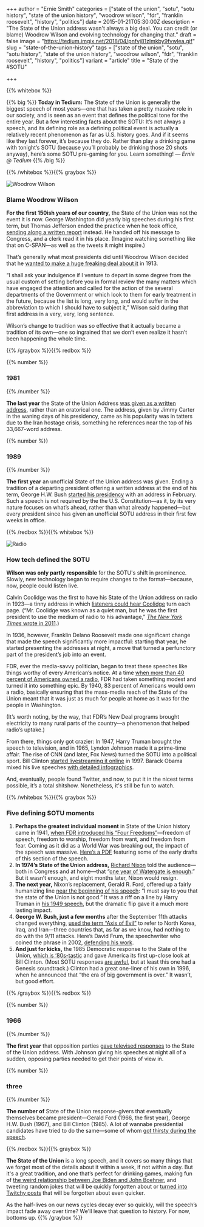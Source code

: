 +++
author = "Ernie Smith"
categories = ["state of the union", "sotu", "sotu history", "state of the union history", "woodrow wilson", "fdr", "franklin roosevelt", "history", "politics"]
date = 2015-01-21T05:30:00Z
description = "The State of the Union address wasn't always a big deal. You can credit (or blame) Woodrow Wilson and evolving technology for changing that."
draft = false
image = "https://tedium.imgix.net/2018/04/pnfvj81zlmkby9fvwlea.gif"
slug = "state-of-the-union-history"
tags = ["state of the union", "sotu", "sotu history", "state of the union history", "woodrow wilson", "fdr", "franklin roosevelt", "history", "politics"]
variant = "article"
title = "State of the #SOTU"

+++

{{% whitebox %}}

{{% big %}} **Today in Tedium:** The State of the Union is generally the biggest speech of most years&mdash;one that has taken a pretty massive role in our society, and is seen as an event that defines the political tone for the entire year. But a few interesting facts about the SOTU: It&rsquo;s not always a speech, and its defining role as a defining political event is actually a relatively recent phenomenon as far as U.S. history goes. And if it seems like they last forever, it&rsquo;s because they do. Rather than play a drinking game with tonight&rsquo;s SOTU (because you&rsquo;ll probably be drinking those 20 shots anyway), here&rsquo;s some SOTU pre-gaming for you. Learn something!&nbsp;_&mdash; Ernie @ Tedium_ {{% /big %}}

{{% /whitebox %}}{{% graybox %}}

![Woodrow Wilson](https://tedium.imgix.net/2018/04/uq9axbgoog3hfkhbxwq9.jpg)

### Blame Woodrow Wilson

**For the first 150ish years of our country,** the State of the Union was not the event it is now. George Washington did yearly big speeches during his first term, but Thomas Jefferson ended the practice when he took office, [sending along a written report](http://www.presidency.ucsb.edu/ws/?pid=29443) instead. He handed off his message to Congress, and&nbsp;a clerk read it in his place. (Imagine watching something like that on C-SPAN&mdash;as well as the tweets it might inspire.)

That&rsquo;s generally what most presidents did until Woodrow Wilson decided that he [wanted to make a huge freaking deal about it](http://www.let.rug.nl/usa/presidents/woodrow-wilson/state-of-the-union-1913.php) in 1913.

&ldquo;I shall ask your indulgence if I venture to depart in some degree from the usual custom of setting before you in formal review the many matters which have engaged the attention and called for the action of the several departments of the Government or which look to them for early treatment in the future, because the list is long, very long, and would suffer in the abbreviation to which I should have to subject it,&rdquo; Wilson said during that first address in a very, very, long sentence.

Wilson&rsquo;s change to tradition was so effective that it actually became a tradition of its own&mdash;one so ingrained that we don&rsquo;t even realize it hasn&rsquo;t been happening the whole time.

{{% /graybox %}}{{% redbox %}}

{{% number %}}
### 1981
{{% /number %}}

**The last year** the State of the Union Address [was given as a written address](http://www.presidency.ucsb.edu/ws/?pid=44541), rather than an oratorical one. The address, given by Jimmy Carter in the waning days of his presidency, came as his popularity was in tatters due to the Iran hostage crisis, something he references near the top of his 33,667-word address.

{{% number %}}
### 1989
{{% /number %}}

**The first year** an unofficial State of the Union address was given. Ending a tradition of a departing president offering a written address at the end of his term, George H.W. Bush [started his presidency](http://en.wikisource.org/wiki/George_Herbert_Walker_Bush%27s_First_State_of_the_Union_Address) with an address in February. Such a speech is not required by the the U.S. Constitution&mdash;as it, by its very nature focuses on what&rsquo;s ahead, rather than what already happened&mdash;but every president since has given an unofficial SOTU address in their first few weeks in office.

{{% /redbox %}}{{% whitebox %}}

![Radio](https://tedium.imgix.net/2018/04/uisimfsutnfpcijcbt2x.jpg)

### How tech defined the SOTU

**Wilson was only partly responsible** for the SOTU&#39;s&nbsp;shift in prominence. Slowly, new technology began to require changes to the format&mdash;because, now, people could listen live.

Calvin Coolidge was the first to have his State of the Union address on radio in 1923&mdash;a tinny address in which [listeners could hear Coolidge](http://query.nytimes.com/mem/archive-free/pdf?res=9B06E6DB1439E033A25754C0A9649D946295D6CF) turn each page. (&ldquo;Mr. Coolidge was known as a quiet man, but he was the first president to use the medium of radio to his advantage,&rdquo; [_The New York Times_ wrote in 2011](http://learning.blogs.nytimes.com/2011/12/06/dec-6-1923-calvin-coolidge-delivers-first-presidential-address-on-radio/).)

In 1936, however, Franklin Delano Roosevelt made one significant change that made the speech significantly more impactful: starting that year, he started presenting the addresses at night, a move that turned a perfunctory part of the president&rsquo;s job into an event.

FDR, ever the media-savvy politician, began to treat these speeches like things worthy of every American&rsquo;s notice. At a time [when more than 40 percent of Americans owned a radio](http://www.americanradioworks.org/segments/radio-the-internet-of-the-1930s/), FDR had taken something modest and turned it into something epic. By 1940, 83 percent of Americans would own a radio, basically ensuring that the mass-media reach of the State of the Union meant that it was just as much for people at home as it was for the people in Washington.

(It&rsquo;s worth noting, by the way, that FDR&rsquo;s New Deal programs brought electricity to many rural parts of the country&mdash;a phenomenon that helped radio&rsquo;s uptake.)

From there, things only got crazier: In 1947, Harry Truman brought the speech to television, and in 1965, Lyndon Johnson made it a prime-time affair. The rise of CNN (and later, Fox News) turned the SOTU into a political sport. Bill Clinton [started livestreaming it online](https://www.youtube.com/watch?v=N_zPyXX0Qf4) in 1997. Barack Obama mixed his live speeches&nbsp;[with detailed infographics](http://www.whitehouse.gov/photos-and-video/video/2011/01/25/2011-state-union-address-enhanced-version).

And, eventually, people found Twitter, and now, to put it in the nicest terms possible, it&rsquo;s a total shitshow. Nonetheless, it&#39;s&nbsp;still be fun to watch.

{{% /whitebox %}}{{% graybox %}}

### Five defining SOTU moments

1. **Perhaps the greatest individual moment** in State of the Union history came in 1941, [when FDR introduced his &ldquo;Four Freedoms&rdquo;](http://www.fdrlibrary.marist.edu/fourfreedoms)&mdash;freedom of speech, freedom to worship, freedom from want, and freedom from fear. Coming as it did as a World War was breaking out, the impact of the speech was massive. [Here&rsquo;s a PDF](http://www.fdrlibrary.marist.edu/pdfs/ffdrafts.pdf) featuring some of the early drafts of this section of the speech.
2. **In 1974&rsquo;s State of the Union address,** [Richard Nixon](https://www.youtube.com/watch?v=ho_mJwKJkRw) told the audience&mdash;both in Congress and at home&mdash;that &ldquo;[one year of Watergate is enough](http://www.washingtonpost.com/wp-srv/politics/specia/watergate/part3.html).&rdquo; But it wasn&rsquo;t enough, and eight months later, Nixon would resign.
3. **The next year,** Nixon&rsquo;s replacement, Gerald R. Ford, offered up a fairly humanizing line [near the beginning of his speech](http://www.presidency.ucsb.edu/ws/?pid=4938): &ldquo;I must say to you that the state of the Union is not good.&rdquo; It was a riff on a line by Harry Truman in [his 1949 speech](http://www.presidency.ucsb.edu/ws/?pid=13293), but the dramatic flip gave it a much more lasting impact.
4. **George W. Bush, just a few months** after the September 11th attacks changed everything, [used the term &ldquo;Axis of Evil&rdquo;](https://www.youtube.com/watch?v=VAALGqKPaT4) to refer to North Korea, Iraq, and Iran&mdash;three countries that, as far as we know, had nothing to do with the 9/11 attacks. Here&rsquo;s David Frum, the speechwriter who coined the phrase in 2002, [defending his work](http://www.thedailybeast.com/articles/2012/01/29/axis-of-evil-ten-years-later.html).
5. **And just for kicks,** the 1985 Democratic response to the State of the Union, [which is &lsquo;80s-tastic](http://www.washingtonpost.com/blogs/the-fix/wp/2015/01/20/this-is-the-bestworst-state-of-the-union-response-ever-and-yes-bill-clinton-is-prominently-featured/) and gave America its first up-close look at Bill Clinton. (Most SOTU responses [are awful](http://www.washingtonpost.com/blogs/the-fix/wp/2015/01/20/why-the-state-of-the-union-response-is-always-so-bad/), but at least this one had a Genesis soundtrack.) Clinton had a great one-liner of his own in 1996, when he announced that &ldquo;the era of big government is over.&rdquo; It wasn&rsquo;t, but good effort.

{{% /graybox %}}{{% redbox %}}

{{% number %}}
### 1966
{{% /number %}}

**The first year** that opposition parties [gave televised responses](http://blog.lib.umn.edu/cspg/smartpolitics/2014/01/a_brief_history_of_republican.php) to the State of the Union address. With Johnson giving his speeches at night all of a sudden, opposing parties needed to get their points of view in.

{{% number %}}
### three
{{% /number %}}

**The number of** State of the Union response-givers that eventually themselves became president&mdash;Gerald Ford (1966, the first year), George H.W. Bush (1967), and Bill Clinton (1985). A lot of wannabe presidential candidates have tried to do the same&mdash;some of whom [got thirsty during the speech](https://www.youtube.com/watch?v=19ZxJVnM5Gs).

{{% /redbox %}}{{% graybox %}}

**The State of the Union** is a long speech, and it covers so many things that we forget most of the details about it within a week, if not within a day. But it's a great tradition, and one that&rsquo;s perfect for drinking games, making fun of [the weird relationship between Joe Biden and John Boehner](http://time.com/3674347/john-boehner-joe-biden-suit/), and tweeting random jokes that will be quickly forgotten about or [turned into Twitchy posts](http://twitchy.com/2015/01/20/puke-president-obama-wrote-you-a-note-about-the-sotu/) that will be forgotten about even quicker.

As the half-lives on our news cycles decay ever so quickly, will the speech&rsquo;s impact fade away over time? We'll leave that question to history. For now, bottoms up.
{{% /graybox %}}